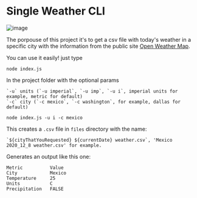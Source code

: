 # Single Weather CLI 

![image](https://user-images.githubusercontent.com/12840963/131598430-6dc33dcd-8b98-4716-b3cd-fdf0aa122466.png)


The porpouse of this project it's to get a csv file with today's weather in a specific city with the information from the public site [Open Weather Map](https://openweathermap.org/ "Open Weather Map's Homepage").

You can use it easily! just type

`node index.js`

In the project folder with the optional params

    `-u` units (`-u imperial`, `-u imp`, `-u i`, imperial units for example, metric for default)
    `-c` city (`-c mexico`, `-c washington`, for example, dallas for default)


`node index.js -u i -c mexico`

This creates a `.csv` file in `files` directory with the name:

    `${cityThatYouRequested} ${currentDate} weather.csv`, 'Mexico 2020_12_8 weather.csv' for example.

Generates an output like this one:

    Metric	        Value
    City	        Mexico
    Temperature	    25
    Units	        C
    Precipitation   FALSE
